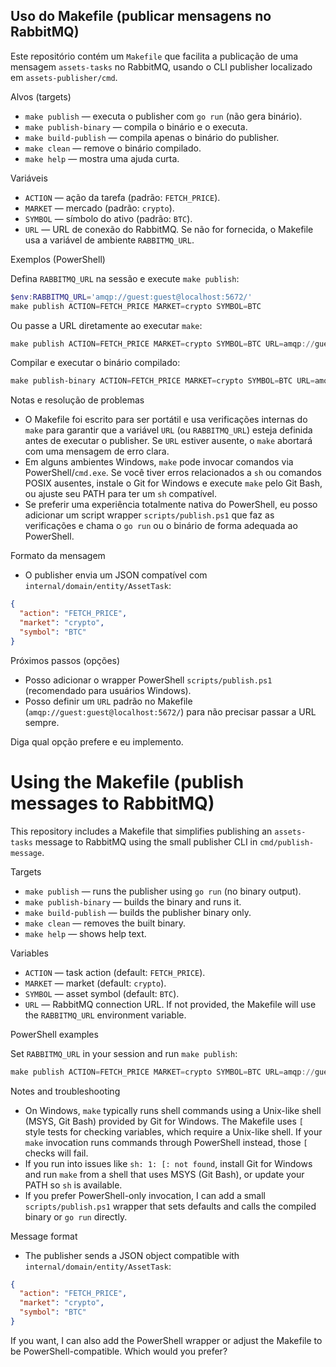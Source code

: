 ## Uso do Makefile (publicar mensagens no RabbitMQ)

Este repositório contém um `Makefile` que facilita a publicação de uma mensagem `assets-tasks` no RabbitMQ, usando o CLI publisher localizado em `assets-publisher/cmd`.

Alvos (targets)
- `make publish` — executa o publisher com `go run` (não gera binário).
- `make publish-binary` — compila o binário e o executa.
- `make build-publish` — compila apenas o binário do publisher.
- `make clean` — remove o binário compilado.
- `make help` — mostra uma ajuda curta.

Variáveis
- `ACTION` — ação da tarefa (padrão: `FETCH_PRICE`).
- `MARKET` — mercado (padrão: `crypto`).
- `SYMBOL` — símbolo do ativo (padrão: `BTC`).
- `URL` — URL de conexão do RabbitMQ. Se não for fornecida, o Makefile usa a variável de ambiente `RABBITMQ_URL`.

Exemplos (PowerShell)

Defina `RABBITMQ_URL` na sessão e execute `make publish`:

```powershell
$env:RABBITMQ_URL='amqp://guest:guest@localhost:5672/'
make publish ACTION=FETCH_PRICE MARKET=crypto SYMBOL=BTC
```

Ou passe a URL diretamente ao executar `make`:

```powershell
make publish ACTION=FETCH_PRICE MARKET=crypto SYMBOL=BTC URL=amqp://guest:guest@localhost:5672/
```

Compilar e executar o binário compilado:

```powershell
make publish-binary ACTION=FETCH_PRICE MARKET=crypto SYMBOL=BTC URL=amqp://guest:guest@localhost:5672/
```

Notas e resolução de problemas
- O Makefile foi escrito para ser portátil e usa verificações internas do `make` para garantir que a variável `URL` (ou `RABBITMQ_URL`) esteja definida antes de executar o publisher. Se `URL` estiver ausente, o `make` abortará com uma mensagem de erro clara.
- Em alguns ambientes Windows, `make` pode invocar comandos via PowerShell/`cmd.exe`. Se você tiver erros relacionados a `sh` ou comandos POSIX ausentes, instale o Git for Windows e execute `make` pelo Git Bash, ou ajuste seu PATH para ter um `sh` compatível.
- Se preferir uma experiência totalmente nativa do PowerShell, eu posso adicionar um script wrapper `scripts/publish.ps1` que faz as verificações e chama o `go run` ou o binário de forma adequada ao PowerShell.

Formato da mensagem
- O publisher envia um JSON compatível com `internal/domain/entity/AssetTask`:

```json
{
  "action": "FETCH_PRICE",
  "market": "crypto",
  "symbol": "BTC"
}
```

Próximos passos (opções)
- Posso adicionar o wrapper PowerShell `scripts/publish.ps1` (recomendado para usuários Windows).
- Posso definir um `URL` padrão no Makefile (`amqp://guest:guest@localhost:5672/`) para não precisar passar a URL sempre.

Diga qual opção prefere e eu implemento.
# Using the Makefile (publish messages to RabbitMQ)

This repository includes a Makefile that simplifies publishing an `assets-tasks` message to RabbitMQ using the small publisher CLI in `cmd/publish-message`.

Targets
- `make publish` — runs the publisher using `go run` (no binary output).
- `make publish-binary` — builds the binary and runs it.
- `make build-publish` — builds the publisher binary only.
- `make clean` — removes the built binary.
- `make help` — shows help text.

Variables
- `ACTION` — task action (default: `FETCH_PRICE`).
- `MARKET` — market (default: `crypto`).
- `SYMBOL` — asset symbol (default: `BTC`).
- `URL` — RabbitMQ connection URL. If not provided, the Makefile will use the `RABBITMQ_URL` environment variable.

PowerShell examples

Set `RABBITMQ_URL` in your session and run `make publish`:

```powershell
make publish ACTION=FETCH_PRICE MARKET=crypto SYMBOL=BTC URL=amqp://guest:guest@localhost:5672/
```

Notes and troubleshooting
- On Windows, `make` typically runs shell commands using a Unix-like shell (MSYS, Git Bash) provided by Git for Windows. The Makefile uses `[` style tests for checking variables, which require a Unix-like shell. If your `make` invocation runs commands through PowerShell instead, those `[` checks will fail.
- If you run into issues like `sh: 1: [: not found`, install Git for Windows and run `make` from a shell that uses MSYS (Git Bash), or update your PATH so `sh` is available.
- If you prefer PowerShell-only invocation, I can add a small `scripts/publish.ps1` wrapper that sets defaults and calls the compiled binary or `go run` directly.

Message format
- The publisher sends a JSON object compatible with `internal/domain/entity/AssetTask`:

```json
{
  "action": "FETCH_PRICE",
  "market": "crypto",
  "symbol": "BTC"
}
```

If you want, I can also add the PowerShell wrapper or adjust the Makefile to be PowerShell-compatible. Which would you prefer?
